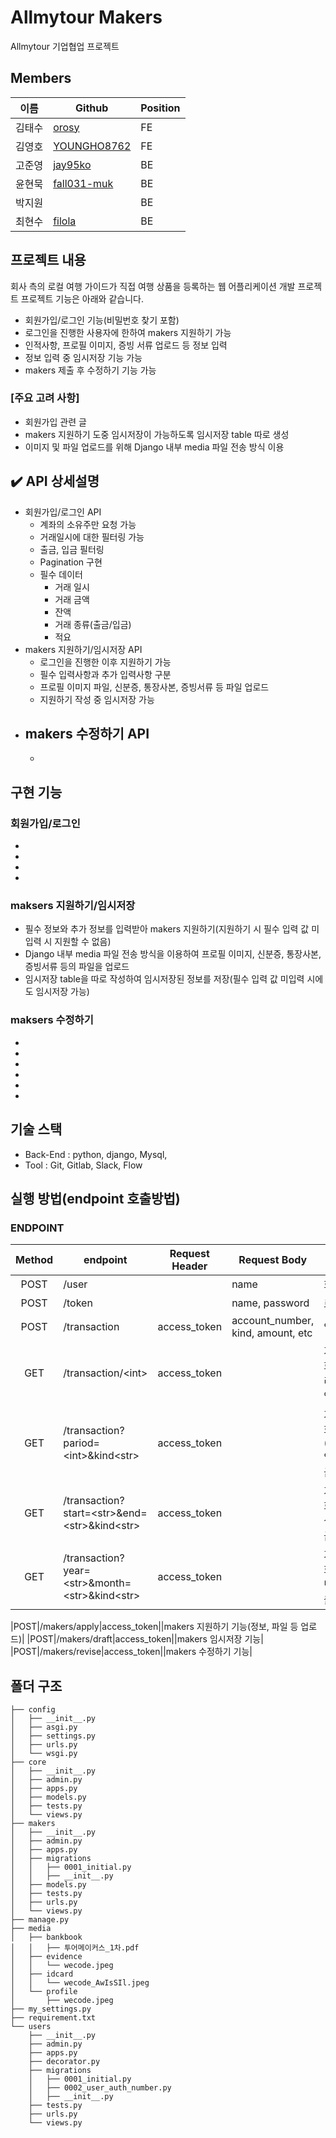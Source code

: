 # Allmytour Makers
Allmytour 기업협업 프로젝트
  
## Members
|이름   |Github                   |Position|
|-------|-------------------------|--------------------|
|김태수 |[orosy](https://github.com/orosy)|  FE     |
|김영호 |[YOUNGHO8762](https://github.com/YOUNGHO8762) |   FE  |
|고준영 |[jay95ko](https://github.com/jay95ko)     | BE   |
|윤현묵 |[fall031-muk](https://github.com/fall031-muk)| BE   |
|박지원 |                        | BE   |
|최현수 |[filola](https://github.com/filola) | BE |

## 프로젝트 내용
회사 측의 로컬 여행 가이드가 직접 여행 상품을 등록하는 웹 어플리케이션 개발 프로젝트
프로젝트 기능은 아래와 같습니다.
  - 회원가입/로그인 기능(비밀번호 찾기 포함)
  - 로그인을 진행한 사용자에 한하여 makers 지원하기 가능
  - 인적사항, 프로필 이미지, 증빙 서류 업로드 등 정보 입력
  - 정보 입력 중 임시저장 기능 가능
  - makers 제출 후 수정하기 기능 가능

</aside>

### [주요 고려 사항]
- 회원가입 관련 글
- makers 지원하기 도중 임시저장이 가능하도록 임시저장 table 따로 생성
- 이미지 및 파일 업로드를 위해 Django 내부 media 파일 전송 방식 이용

✔️ **API 상세설명**
---

- 회원가입/로그인 API
    - 계좌의 소유주만 요청 가능
    - 거래일시에 대한 필터링 가능
    - 출금, 입금 필터링
    - Pagination 구현
    - 필수 데이터
      - 거래 일시
      - 거래 금액
      - 잔액
      - 거래 종류(출금/입금)
      - 적요 
- makers 지원하기/임시저장 API
    - 로그인을 진행한 이후 지원하기 가능
    - 필수 입력사항과 추가 입력사항 구분
    - 프로필 이미지 파일, 신분증, 통장사본, 증빙서류 등 파일 업로드
    - 지원하기 작성 중 임시저장 가능
- makers 수정하기 API
    - 
    -   
  
## 구현 기능
### 회원가입/로그인
- 
- 
- 
- 

### maksers 지원하기/임시저장
- 필수 정보와 추가 정보를 입력받아 makers 지원하기(지원하기 시 필수 입력 값 미입력 시 지원할 수 없음)
- Django 내부 media 파일 전송 방식을 이용하여 프로필 이미지, 신분증, 통장사본, 증빙서류 등의 파일을 업로드
- 임시저장 table을 따로 작성하여 임시저장된 정보를 저장(필수 입력 값 미입력 시에도 임시저장 가능)

### maksers 수정하기
- 
- 
- 
- 
- 
- 

## 기술 스택
- Back-End : python, django, Mysql, 
- Tool     : Git, Gitlab, Slack, Flow

## 실행 방법(endpoint 호출방법)

### ENDPOINT

| Method | endpoint | Request Header | Request Body | Remark |
|:------:|-------------|-----|------|--------|
|POST|/user||name|회원가입 기능|
|POST|/token||name, password|로그인 기능|
|POST|/transaction|access_token|account_number, kind, amount, etc|입, 출금 기능|
|GET|/transaction/\<int\>|access_token||거래 내역 조회 기능(전체리스트/개별내역)|
|GET|/transaction?pariod=\<int\>&kind\<str\>|access_token||거래 내역 조회 기능(1,3,7,30,90일 별 + 입/출금)|
|GET|/transaction?start=\<str\>&end=\<str\>&kind\<str\>|access_token||거래 내역 조회 기능(기간설정 + 입/출금)|
|GET|/transaction?year=\<str\>&month=\<str\>&kind\<str\>|access_token||거래 내역 조회 기능(특정 년월 별 + 입/출금|

|POST|/makers/apply|access_token||makers 지원하기 기능(정보, 파일 등 업로드)|
|POST|/makers/draft|access_token||makers 임시저장 기능|
|POST|/makers/revise|access_token||makers 수정하기 기능|


## 폴더 구조
```
├── config
│   ├── __init__.py
│   ├── asgi.py
│   ├── settings.py
│   ├── urls.py
│   └── wsgi.py
├── core
│   ├── __init__.py
│   ├── admin.py
│   ├── apps.py
│   ├── models.py
│   ├── tests.py
│   └── views.py
├── makers
│   ├── __init__.py
│   ├── admin.py
│   ├── apps.py
│   ├── migrations
│   │   ├── 0001_initial.py
│   │   ├── __init__.py
│   ├── models.py
│   ├── tests.py
│   ├── urls.py
│   └── views.py
├── manage.py
├── media
│   ├── bankbook
│   │   ├── 투어메이커스_1차.pdf
│   ├── evidence
│   │   └── wecode.jpeg
│   ├── idcard
│   │   └── wecode_AwIsSIl.jpeg
│   └── profile
│       ├── wecode.jpeg
├── my_settings.py
├── requirement.txt
└── users
    ├── __init__.py
    ├── admin.py
    ├── apps.py
    ├── decorator.py
    ├── migrations
    │   ├── 0001_initial.py
    │   ├── 0002_user_auth_number.py
    │   ├── __init__.py
    ├── tests.py
    ├── urls.py
    └── views.py

```
